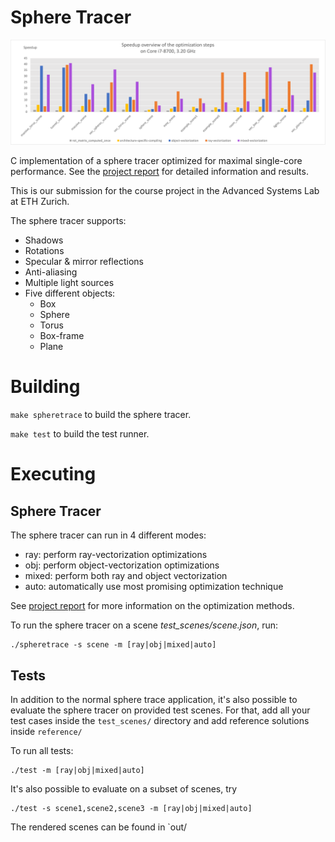# Sphere Tracer

![Performance Plots](performance_plots/speedup_overview.png)

C implementation of a sphere tracer optimized for maximal single-core performance.
See the [project report](07_report.pdf) for detailed information and results.

This is our submission for the course project in the Advanced Systems Lab at ETH Zurich.

The sphere tracer supports:
- Shadows
- Rotations
- Specular & mirror reflections
- Anti-aliasing
- Multiple light sources
- Five different objects: 
   - Box
   - Sphere
   - Torus
   - Box-frame
   - Plane
   
# Building

`make spheretrace`
to build the sphere tracer.

`make test`
to build the test runner.


# Executing

## Sphere Tracer

The sphere tracer can run in 4 different modes: 
   - ray: perform ray-vectorization optimizations
   - obj: perform object-vectorization optimizations
   - mixed: perform both ray and object vectorization
   - auto: automatically use most promising optimization technique
   
See [project report](07_report.pdf) for more information on the optimization methods.

To run the sphere tracer on a scene *test_scenes/scene.json*, run:

```
./spheretrace -s scene -m [ray|obj|mixed|auto]
```

## Tests
In addition to the normal sphere trace application, it's also possible to evaluate the sphere tracer
on provided test scenes. For that, add all your test cases inside the `test_scenes/` directory and add reference solutions inside `reference/`

To run all tests: 

```
./test -m [ray|obj|mixed|auto]
```

It's also possible to evaluate on a subset of scenes, try

```
./test -s scene1,scene2,scene3 -m [ray|obj|mixed|auto]
```

The rendered scenes can be found in `out/
